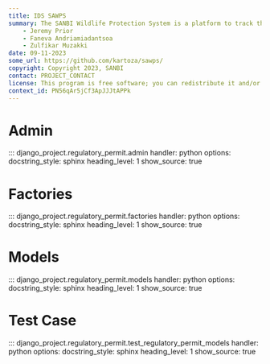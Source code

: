 ```yaml
---
title: IDS SAWPS
summary: The SANBI Wildlife Protection System is a platform to track the population levels of endangered wildlife.
    - Jeremy Prior
    - Faneva Andriamiadantsoa
    - Zulfikar Muzakki
date: 09-11-2023
some_url: https://github.com/kartoza/sawps/
copyright: Copyright 2023, SANBI
contact: PROJECT_CONTACT
license: This program is free software; you can redistribute it and/or modify it under the terms of the GNU Affero General Public License as published by the Free Software Foundation; either version 3 of the License, or (at your option) any later version.
context_id: PN56qAr5jCf3ApJJJtAPPk
---
```


# Admin

::: django_project.regulatory_permit.admin
    handler: python
    options:
        docstring_style: sphinx
        heading_level: 1
        show_source: true


# Factories

::: django_project.regulatory_permit.factories
    handler: python
    options:
        docstring_style: sphinx
        heading_level: 1
        show_source: true

# Models

::: django_project.regulatory_permit.models
    handler: python
    options:
        docstring_style: sphinx
        heading_level: 1
        show_source: true


# Test Case

::: django_project.regulatory_permit.test_regulatory_permit_models
    handler: python
    options:
        docstring_style: sphinx
        heading_level: 1
        show_source: true
